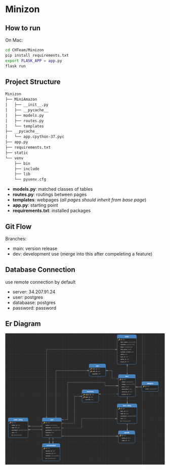 # Minizon
## How to run
On Mac:
```bash
cd CHTeam/Minizon
pip install requirements.txt
export FLASK_APP = app.py
flask run
```
## Project Structure
```bash
Minizon
├── MiniAmazon
│   ├── __init__.py
│   ├── __pycache__
│   ├── models.py
│   ├── routes.py
│   └── templates
├── __pycache__
│   └── app.cpython-37.pyc
├── app.py
├── requirements.txt
├── static
└── venv
    ├── bin
    ├── include
    ├── lib
    └── pyvenv.cfg

```
- **models.py**: matched classes of tables
- **routes.py**: routings between pages
- **templates**: webpages (*all pages should inherit from base page*)
- **app.py**: starting point 
- **requirements.txt**: installed packages
## Git Flow
Branches:
- main: version release
- dev: development use (merge into this after compeleting a feature) 
## Database Connection
use remote connection by default
- server: 34.207.91.24
- user: postgres
- databaase: postgres
- password: password
## Er Diagram
![alt text](er.png)
